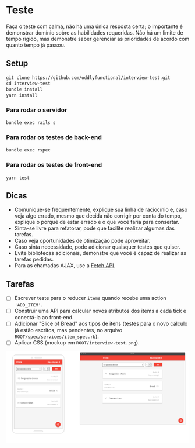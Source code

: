 # Teste

Faça o teste com calma, não há uma única resposta certa; o importante é demonstrar domínio sobre as habilidades requeridas. Não há um limite de tempo rígido, mas demonstre saber gerenciar as prioridades de acordo com quanto tempo já passou.

## Setup

```
git clone https://github.com/oddlyfunctional/interview-test.git
cd interview-test
bundle install
yarn install
```

### Para rodar o servidor

```
bundle exec rails s
```

### Para rodar os testes de back-end

```
bundle exec rspec
```

### Para rodar os testes de front-end

```
yarn test
```

## Dicas

- Comunique-se frequentemente, explique sua linha de raciocínio e, caso veja algo errado, mesmo que decida não corrigir por conta do tempo, explique o porquê de estar errado e o que você faria para consertar.
- Sinta-se livre para refatorar, pode que facilite realizar algumas das tarefas.
- Caso veja oportunidades de otimização pode aproveitar.
- Caso sinta necessidade, pode adicionar quaisquer testes que quiser.
- Evite bibliotecas adicionais, demonstre que você é capaz de realizar as tarefas pedidas.
- Para as chamadas AJAX, use a [Fetch API](https://developer.mozilla.org/en-US/docs/Web/API/Fetch_API).

## Tarefas

- [ ] Escrever teste para o reducer `items` quando recebe uma action `'ADD_ITEM'`.
- [ ] Construir uma API para calcular novos atributos dos items a cada tick e conectá-la ao front-end.
- [ ] Adicionar "Slice of Bread" aos tipos de itens (testes para o novo cálculo já estão escritos, mas pendentes, no arquivo `ROOT/spec/services/item_spec.rb`).
- [ ] Aplicar CSS (mockup em `ROOT/interview-test.png`).

![mockup](https://github.com/oddlyfunctional/interview-test/blob/master/interview-test.png)
